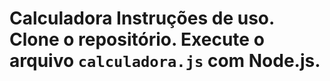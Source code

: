 # Calculadora Instruções de uso. Clone o repositório. Execute o arquivo `calculadora.js` com Node.js.

